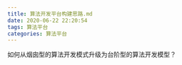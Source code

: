 ```yaml
---
title: 算法开发平台构建思路.md
date: 2020-06-22 22:20:54
tags: 算法平台
categories: 算法平台
---
```


如何从烟囱型的算法开发模式升级为台阶型的算法开发模型？

